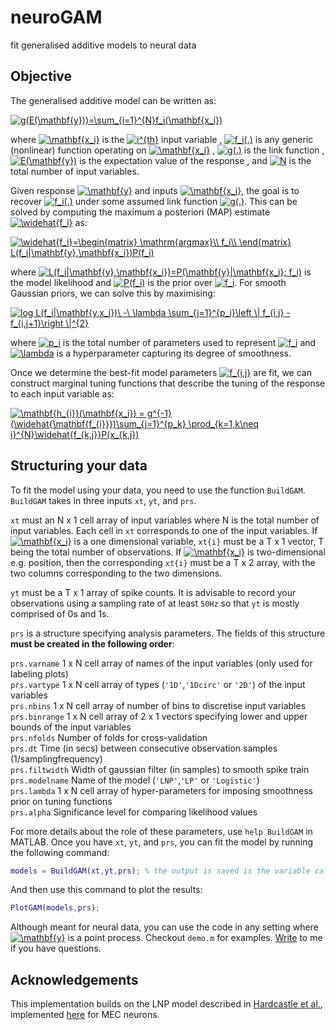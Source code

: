 # neuroGAM
fit generalised additive models to neural data

## Objective
The generalised additive model can be written as:

<a href="http://www.codecogs.com/eqnedit.php?latex=g(E(\mathbf{y}))=\sum_{i=1}^{N}f_i(\mathbf{x_i})" target="_blank"><img src="http://latex.codecogs.com/gif.latex?g(E(\mathbf{y}))=\sum_{i=1}^{N}f_i(\mathbf{x_i})" title="g(E(\mathbf{y}))=\sum_{i=1}^{N}f_i(\mathbf{x_i})" /></a>

where <a href="http://www.codecogs.com/eqnedit.php?latex=\mathbf{x_i}" target="_blank"><img src="http://latex.codecogs.com/gif.latex?\mathbf{x_i}" title="\mathbf{x_i}" /></a> is the <a href="http://www.codecogs.com/eqnedit.php?latex=i^{th}" target="_blank"><img src="http://latex.codecogs.com/gif.latex?i^{th}" title="i^{th}" /></a> input variable
, <a href="http://www.codecogs.com/eqnedit.php?latex=f_i(.)" target="_blank"><img src="http://latex.codecogs.com/gif.latex?f_i(.)" title="f_i(.)" /></a> is any generic (nonlinear) function operating on <a href="http://www.codecogs.com/eqnedit.php?latex=\mathbf{x_i}" target="_blank"><img src="http://latex.codecogs.com/gif.latex?\mathbf{x_i}" title="\mathbf{x_i}" /></a>
, <a href="http://www.codecogs.com/eqnedit.php?latex=g(.)" target="_blank"><img src="http://latex.codecogs.com/gif.latex?g(.)" title="g(.)" /></a> is the link function
, <a href="http://www.codecogs.com/eqnedit.php?latex=E(\mathbf{y})" target="_blank"><img src="http://latex.codecogs.com/gif.latex?E(\mathbf{y})" title="E(\mathbf{y})" /></a> is the expectation value of the response
, and <a href="http://www.codecogs.com/eqnedit.php?latex=N" target="_blank"><img src="http://latex.codecogs.com/gif.latex?N" title="N" /></a> is the total number of input variables.

Given response <a href="http://www.codecogs.com/eqnedit.php?latex=\mathbf{y}" target="_blank"><img src="http://latex.codecogs.com/gif.latex?\mathbf{y}" title="\mathbf{y}" /></a> and inputs <a href="http://www.codecogs.com/eqnedit.php?latex=\mathbf{x_i}" target="_blank"><img src="http://latex.codecogs.com/gif.latex?\mathbf{x_i}" title="\mathbf{x_i}" /></a>, the goal is to recover <a href="http://www.codecogs.com/eqnedit.php?latex=f_i(.)" target="_blank"><img src="http://latex.codecogs.com/gif.latex?f_i(.)" title="f_i(.)" /></a> under some assumed link function <a href="http://www.codecogs.com/eqnedit.php?latex=g(.)" target="_blank"><img src="http://latex.codecogs.com/gif.latex?g(.)" title="g(.)" /></a>. This can be solved by computing the maximum a posteriori (MAP) estimate <a href="http://www.codecogs.com/eqnedit.php?latex=\widehat{f_i}" target="_blank"><img src="http://latex.codecogs.com/gif.latex?\widehat{f_i}" title="\widehat{f_i}" /></a> as:

<a href="http://www.codecogs.com/eqnedit.php?latex=\widehat{f_i}=\begin{matrix}&space;\mathrm{argmax}\\&space;f_i\\&space;\end{matrix}&space;L(f_i|\mathbf{y},\mathbf{x_i})P(f_i)" target="_blank"><img src="http://latex.codecogs.com/gif.latex?\widehat{f_i}=\begin{matrix}&space;\mathrm{argmax}\\&space;f_i\\&space;\end{matrix}&space;L(f_i|\mathbf{y},\mathbf{x_i})P(f_i)" title="\widehat{f_i}=\begin{matrix} \mathrm{argmax}\\ f_i\\ \end{matrix} L(f_i|\mathbf{y},\mathbf{x_i})P(f_i)" /></a>

where <a href="http://www.codecogs.com/eqnedit.php?latex=L(f_i|\mathbf{y},\mathbf{x_i})=P(\mathbf{y}|\mathbf{x_i};&space;f_i)" target="_blank"><img src="http://latex.codecogs.com/gif.latex?L(f_i|\mathbf{y},\mathbf{x_i})=P(\mathbf{y}|\mathbf{x_i};&space;f_i)" title="L(f_i|\mathbf{y},\mathbf{x_i})=P(\mathbf{y}|\mathbf{x_i}; f_i)" /></a> is the model likelihood and <a href="http://www.codecogs.com/eqnedit.php?latex=P(f_i)" target="_blank"><img src="http://latex.codecogs.com/gif.latex?P(f_i)" title="P(f_i)" /></a> is the prior over <a href="http://www.codecogs.com/eqnedit.php?latex=f_i" target="_blank"><img src="http://latex.codecogs.com/gif.latex?f_i" title="f_i" /></a>. For smooth Gaussian priors, we can solve this by maximising:

<a href="http://www.codecogs.com/eqnedit.php?latex=log&space;L(f_i|\mathbf{y,x_i})\&space;-\&space;\lambda&space;\sum_{j=1}^{p_i}\left&space;\|&space;f_{i,j}&space;-f_{i,j&plus;1}\right&space;\|^{2}" target="_blank"><img src="http://latex.codecogs.com/gif.latex?log&space;L(f_i|\mathbf{y,x_i})\&space;-\&space;\lambda&space;\sum_{j=1}^{p_i}\left&space;\|&space;f_{i,j}&space;-f_{i,j&plus;1}\right&space;\|^{2}" title="log L(f_i|\mathbf{y,x_i})\ -\ \lambda \sum_{j=1}^{p_i}\left \| f_{i,j} -f_{i,j+1}\right \|^{2}" /></a>

where <a href="http://www.codecogs.com/eqnedit.php?latex=p_i" target="_blank"><img src="http://latex.codecogs.com/gif.latex?p_i" title="p_i" /></a> is the total number of parameters used to represent <a href="http://www.codecogs.com/eqnedit.php?latex=f_i" target="_blank"><img src="http://latex.codecogs.com/gif.latex?f_i" title="f_i" /></a> and <a href="http://www.codecogs.com/eqnedit.php?latex=\lambda" target="_blank"><img src="http://latex.codecogs.com/gif.latex?\lambda" title="\lambda" /></a> is a hyperparameter capturing its degree of smoothness.

Once we determine the best-fit model parameters <a href="http://www.codecogs.com/eqnedit.php?latex=f_{i,j}" target="_blank"><img src="http://latex.codecogs.com/gif.latex?f_{i,j}" title="f_{i,j}" /></a> are fit, we can construct marginal tuning functions that describe the tuning of the response to each input variable as:

<a href="http://www.codecogs.com/eqnedit.php?latex=\mathbf{h_{i}}(\mathbf{x_i})&space;=&space;g^{-1}(\widehat{\mathbf{f_{i}}})\sum_{j=1}^{p_k}&space;\prod_{k=1,k\neq&space;i}^{N}\widehat{f_{k,j}}P(x_{k,j})" target="_blank"><img src="http://latex.codecogs.com/gif.latex?\mathbf{h_{i}}(\mathbf{x_i})&space;=&space;g^{-1}(\widehat{\mathbf{f_{i}}})\sum_{j=1}^{p_k}&space;\prod_{k=1,k\neq&space;i}^{N}\widehat{f_{k,j}}P(x_{k,j})" title="\mathbf{h_{i}}(\mathbf{x_i}) = g^{-1}(\widehat{\mathbf{f_{i}}})\sum_{j=1}^{p_k} \prod_{k=1,k\neq i}^{N}\widehat{f_{k,j}}P(x_{k,j})" /></a>

## Structuring your data

To fit the model using your data, you need to use the function ``BuildGAM``. ``BuildGAM`` takes in three inputs ``xt``, ``yt``, and ``prs``.

``xt`` must an N x 1 cell array of input variables where N is the total number of input variables. Each cell in ``xt`` corresponds to one of the input variables. If <a href="http://www.codecogs.com/eqnedit.php?latex=\mathbf{x_i}" target="_blank"><img src="http://latex.codecogs.com/gif.latex?\mathbf{x_i}" title="\mathbf{x_i}" /></a> is a one dimensional variable, ``xt{i}`` must be a T x 1 vector, 
T being the total number of observations. If <a href="http://www.codecogs.com/eqnedit.php?latex=\mathbf{x_i}" target="_blank"><img src="http://latex.codecogs.com/gif.latex?\mathbf{x_i}" title="\mathbf{x_i}" /></a> is two-dimensional e.g. position, then the corresponding ``xt{i}`` must be a T x 2 array, with the two columns corresponding to the two dimensions.

``yt`` must be a T x 1 array of spike counts. It is advisable to record your observations using a sampling rate of at least ``50Hz`` so that ``yt`` is mostly comprised of 0s and 1s.

``prs`` is a structure specifying analysis parameters. The fields of this structure **must be created in the following order**:

``prs.varname``     1 x N cell array of names of the input variables (only used for labeling plots)  
``prs.vartype``     1 x N cell array of types (``'1D'``,``'1Dcirc'`` or ``'2D'``) of the input variables  
``prs.nbins``       1 x N cell array of number of bins to discretise input variables  
``prs.binrange``    1 x N cell array of 2 x 1 vectors specifying lower and upper bounds of the input variables  
``prs.nfolds``      Number of folds for cross-validation  
``prs.dt``          Time (in secs) between consecutive observation samples (1/samplingfrequency)  
``prs.filtwidth``   Width of gaussian filter (in samples) to smooth spike train  
``prs.modelname``   Name of the model (``'LNP'``,``'LP'`` or ``'Logistic'``)  
``prs.lambda``      1 x N cell array of hyper-parameters for imposing smoothness prior on tuning functions  
``prs.alpha``       Significance level for comparing likelihood values  

For more details about the role of these parameters, use ```help BuildGAM``` in MATLAB. Once you have ``xt``, ``yt``, and ``prs``, you can fit the model by running the following command:
```matlab
models = BuildGAM(xt,yt,prs); % the output is saved is the variable called models
```

And then use this command to plot the results:
```matlab
PlotGAM(models,prs);
```

Although meant for neural data, you can use the code in any setting where <a href="http://www.codecogs.com/eqnedit.php?latex=\mathbf{y}" target="_blank"><img src="http://latex.codecogs.com/gif.latex?\mathbf{y}" title="\mathbf{y}" /></a> is a point process. Checkout ``demo.m`` for examples. [Write](mailto:jklakshm@bcm.edu) to me if you have questions.


## Acknowledgements
This implementation builds on the LNP model described in [Hardcastle et al.](http://www.cell.com/neuron/pdf/S0896-6273(17)30237-4.pdf), implemented [here](https://github.com/GiocomoLab/ln-model-of-mec-neurons) for MEC neurons.
